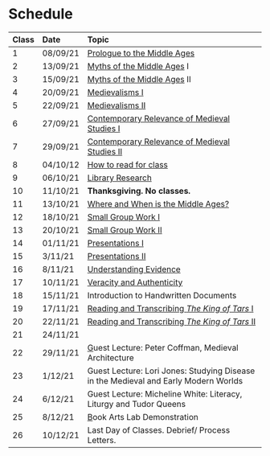 # Schedule

| Class | Date | Topic |
| :--- | :--- | :--- |
| 1 | 08/09/21 | [Prologue to the Middle Ages](detailed-schedule.md#class-1-introduction) |
| 2 | 13/09/21 | [Myths of the Middle Ages](detailed-schedule.md#class-2-and-3-myths-of-the-middle-ages) I |
| 3 | 15/09/21 | [Myths of the Middle Ages](detailed-schedule.md#class-2-and-3-myths-of-the-middle-ages) II |
| 4 | 20/09/21 | [Medievalisms I](detailed-schedule.md#class-4-what-are-medievalisms) |
| 5 | 22/09/21 | [Medievalisms II](detailed-schedule.md#class-5-how-is-medieval-studies-a-medievalism) |
| 6 | 27/09/21 | [Contemporary Relevance of Medieval Studies I](detailed-schedule.md#class-6-and-7-september-27th-and-29th-contemporary-relevence-of-medieval-studies) |
| 7 | 29/09/21 | [Contemporary Relevance of Medieval Studies II](detailed-schedule.md#class-6-and-7-september-27th-and-29th-contemporary-relevence-of-medieval-studies) |
| 8 | 04/10/12 | [How to read for class](detailed-schedule.md#class-8-october-4th-how-to-read-for-class) |
| 9 | 06/10/21 | [Library Research](detailed-schedule.md#class-9-october-6th-library-research-skills) |
| 10 | 11/10/21 | **Thanksgiving. No classes.**  |
| 11 | 13/10/21 | [Where and When is the Middle Ages?](detailed-schedule.md#class-11-october-13th-when-and-where-is-the-middle-ages) |
| 12 | 18/10/21 | [Small Group Work I](detailed-schedule.md#class-12-and-13-october-18th-and-20th-small-group-work) |
| 13 | 20/10/21 | [Small Group Work II](detailed-schedule.md#class-12-and-13-october-18th-and-20th-small-group-work) |
| 14 | 01/11/21 | [Presentations I](detailed-schedule.md#class-14-and-15-november-1st-and-3rd-presentations) |
| 15 | 3/11/21 | [Presentations II](detailed-schedule.md#class-14-and-15-november-1st-and-3rd-presentations) |
| 16 | 8/11/21 | [Understanding Evidence](detailed-schedule.md#class-16-understanding-evidence) |
| 17 | 10/11/21 | [Veracity and Authenticity](detailed-schedule.md#class-17) |
| 18 | 15/11/21 | Introduction to Handwritten Documents |
| 19 | 17/11/21 | [Reading and Transcribing _The King of Tars_ I](detailed-schedule.md#class-21) |
| 20 | 22/11/21 | [Reading and Transcribing _The King of Tars_ II](detailed-schedule.md#class-23) |
| 21 | 24/11/21 |  |
| 22 | 29/11/21 | [G](detailed-schedule.md#class-21)uest Lecture: Peter Coffman, Medieval Architecture |
| 23 | 1/12/21 | Guest Lecture: Lori Jones: Studying Disease in the Medieval and Early Modern Worlds |
| 24 | 6/12/21 | Guest Lecture: Micheline White: Literacy, Liturgy and Tudor Queens  |
| 25 | 8/12/21 | [B](detailed-schedule.md#class-25)ook Arts Lab Demonstration |
| 26 | 10/12/21 | Last Day of Classes. Debrief/ Process Letters.  |

